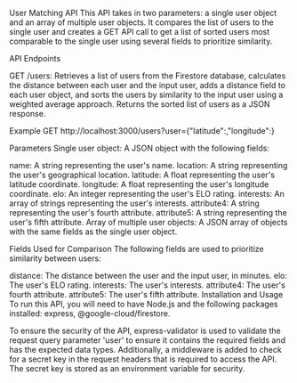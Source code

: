 User Matching API
This API takes in two parameters: a single user object and an array of multiple user objects. It compares the list of users to the single user and creates a GET API call to get a list of sorted users most comparable to the single user using several fields to prioritize similarity.

API Endpoints

GET /users: Retrieves a list of users from the Firestore database, calculates the distance between each user and the input user, adds a distance field to each user object, and sorts the users by similarity to the input user using a weighted average approach. Returns the sorted list of users as a JSON response.

Example
GET http://localhost:3000/users?user={"latitude":<latitude-value>,"longitude":<longitude-value>}

Parameters
Single user object: A JSON object with the following fields:

name: A string representing the user's name.
location: A string representing the user's geographical location.
latitude: A float representing the user's latitude coordinate.
longitude: A float representing the user's longitude coordinate.
elo: An integer representing the user's ELO rating.
interests: An array of strings representing the user's interests.
attribute4: A string representing the user's fourth attribute.
attribute5: A string representing the user's fifth attribute.
Array of multiple user objects: A JSON array of objects with the same fields as the single user object.

Fields Used for Comparison
The following fields are used to prioritize similarity between users:

distance: The distance between the user and the input user, in minutes.
elo: The user's ELO rating.
interests: The user's interests.
attribute4: The user's fourth attribute.
attribute5: The user's fifth attribute.
Installation and Usage
To run this API, you will need to have Node.js and the following packages installed: express, @google-cloud/firestore.

To ensure the security of the API, express-validator is used to validate the request query parameter 'user' to ensure it contains the required fields and has the expected data types. Additionally, a middleware is added to check for a secret key in the request headers that is required to access the API. The secret key is stored as an environment variable for security.

